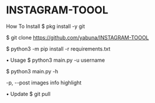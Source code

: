 # INSTAGRAM-TOOOL
How To Install
$ pkg install -y git

$ git clone https://github.com/yabuna/INSTAGRAM-TOOOL


$ python3 -m pip install -r requirements.txt

• Usage
$ python3 main.py -u username

$ python3 main.py -h

-p, --post images info highlight

• Update
$ git pull


